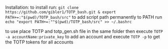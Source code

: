 Installation:
to install run: ```git clone https://github.com/gibler1/TOTP_bash.git & export PATH+=:"$(pwd)/TOTP_bash/src"```
to add script path permanently to PATH run ```echo "export PATH+=:""$(pwd)/TOTP_bash/src" >> ~/.bashrc```

to use place TOTP and totp_gen.sh file in the same folder then execute ```TOTP -a accountName:private_key``` to add an account and execute ```TOTP -p``` to get the TOTP tokens for all accounts
